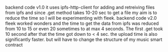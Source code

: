 backend code v1.0
it uses ipfs-http-client for adding and retreiving files from ipfs and since .get method takes 10-20 sec to get a file
my aim is to reduce the time so I will be experimenting with fleek.
backend code v2.0
fleek worked wonders and the time to get the data from ipfs was reduced from 10 to 15 or even 20 sometimes to at max 4 seconds. The first .get took 10 second after that the time got down to < 4 sec.
the upload time is also significantly faster.
but will have to change the structure of my music smart contract